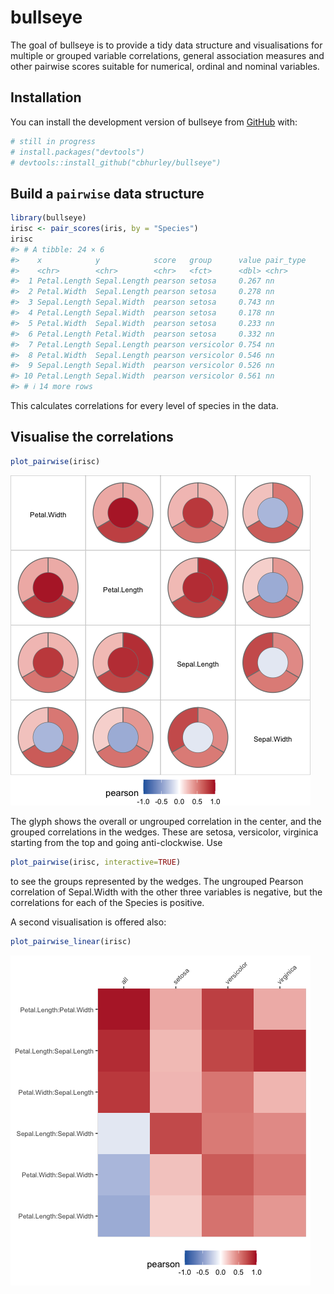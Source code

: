
<!-- README.md is generated from README.Rmd. Please edit that file -->

# bullseye

<!-- badges: start -->
<!-- badges: end -->

The goal of bullseye is to provide a tidy data structure and
visualisations for multiple or grouped variable correlations, general
association measures and other pairwise scores suitable for numerical,
ordinal and nominal variables.

## Installation

You can install the development version of bullseye from
[GitHub](https://github.com/) with:

``` r
# still in progress
# install.packages("devtools")
# devtools::install_github("cbhurley/bullseye")
```

## Build a `pairwise` data structure

``` r
library(bullseye)
irisc <- pair_scores(iris, by = "Species") 
irisc
#> # A tibble: 24 × 6
#>    x            y            score   group      value pair_type
#>    <chr>        <chr>        <chr>   <fct>      <dbl> <chr>    
#>  1 Petal.Length Sepal.Length pearson setosa     0.267 nn       
#>  2 Petal.Width  Sepal.Length pearson setosa     0.278 nn       
#>  3 Sepal.Length Sepal.Width  pearson setosa     0.743 nn       
#>  4 Petal.Length Sepal.Width  pearson setosa     0.178 nn       
#>  5 Petal.Width  Sepal.Width  pearson setosa     0.233 nn       
#>  6 Petal.Length Petal.Width  pearson setosa     0.332 nn       
#>  7 Petal.Length Sepal.Length pearson versicolor 0.754 nn       
#>  8 Petal.Width  Sepal.Length pearson versicolor 0.546 nn       
#>  9 Sepal.Length Sepal.Width  pearson versicolor 0.526 nn       
#> 10 Petal.Length Sepal.Width  pearson versicolor 0.561 nn       
#> # ℹ 14 more rows
```

This calculates correlations for every level of species in the data.

## Visualise the correlations

``` r
plot_pairwise(irisc)
```

![](man/figures/README-vis1-1.png)<!-- -->

The glyph shows the overall or ungrouped correlation in the center, and
the grouped correlations in the wedges. These are setosa, versicolor,
virginica starting from the top and going anti-clockwise. Use

``` r
plot_pairwise(irisc, interactive=TRUE)
```

to see the groups represented by the wedges. The ungrouped Pearson
correlation of Sepal.Width with the other three variables is negative,
but the correlations for each of the Species is positive.

A second visualisation is offered also:

``` r
plot_pairwise_linear(irisc)
```

![](man/figures/README-vis2-1.png)<!-- -->
